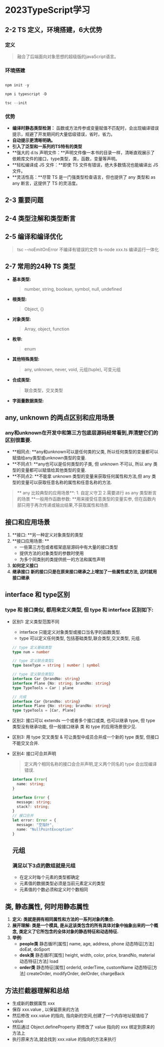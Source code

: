 # 2023TypeScript学习
## 2-2 TS 定义，环境搭建，6大优势
### 定义
> 融合了后端面向对象思想的超级版的javaScript语言。
### 环境搭建
``` typescript

npm init -y

npm i typescript -D

tsc --init

```

### 优势
- **编译时静态类型检测：** 函数或方法传参或变量赋值不匹配时，会出现编译错误提示，规避了开发期间的大量低级错误，省时，省力。
- **自动提示更清晰明确。**
- **引入了泛型和一系列的TS特有的类型**
- **强大的 d.ts 声明文件：**声明文件像一本书的目录一样，清晰直观展示了依赖库文件的接口，type类型，类，函数，变量等声明。
- **轻松编译成 JS 文件：**即使 TS 文件有错误，绝大多数情况也能编译出 JS 文件。
- **灵活性高：**尽管 TS 是一门强类型检查语言，但也提供了 any 类型和 as any 断言，这提供了 TS 的灵活度。

## 2-3 重要问题
## 2-4 类型注解和类型断言
## 2-5 编译和编译优化
> tsc --noEmitOnError  不编译有错误的文件
> ts-node xxx.ts       编译运行一体化

## 2-7 常用的24种 TS 类型
- **基本类型:**
  > number, string, boolean, symbol, null, undefined
- **根类型:**
  > Object, {}
- **对象类型:**
  > Array, object, function
- **枚举:**
  > enum
- **其他特殊类型:**
  > any, unknown, never, void, 元组(tuple), 可变元组
- **合成类型:**
  > 联合类型，交叉类型
- **字面量数据类型:**

## any, unknown 的两点区别和应用场景
### any和unknown在开发中和第三方包底层源码经常看到,弄清楚它们的区别很重要.
- **相同点: **any和unknown可以是任何类的父类, 所以任何类型的变量都可以赋值给any类型或unknown类型的变量.
- **不同点1: **any也可以是任何类型的子类, 但 unknown 不可以, 所以 any 类型的变量都可以赋值给其他类型的变量.
- **不同点2: **不能拿 unknown 类型的变量来获取任何属性和方法,但 any 类型的变量可以获取任意名称的属性和任意名称的方法.
> ** any 比较典型的应用场景**: 1. 自定义守卫 2.需要进行 as any 类型断言的场景
> **一般用作函数参数: **用来接受任意类型的变量实参, 但在函数内部只用于再次传递或输出结果,不获取属性和场景.
  
## 接口和应用场景
1. **接口: **另一种定义对象类型的类型
2. **接口应用场景: **
   - 一些第三方包或者框架底层源码中有大量的接口类型
   - 提供方法的对象类型的参数时使用
   - 为多个同类别的类提供统一的方法和属性声明
3. **如何定义接口**
4. **继承接口**
**新的接口只是在原来接口继承之上增加了一些属性或方法, 这时就用接口继承**

## interface 和 type区别
### type 和 接口类似, 都用来定义类型, 但 type 和 interface 区别如下:
- 区别1: 定义类型范围不同
  - interface 只能定义对象类型或接口当名字的函数类型.
  - type 可以定义任何类型, 包括基础类型,联合类型,交叉类型, 元组.
  ```typescript
  // type 定义基础类型
  type num = number

  // type 定义联合类型1
  type baseType = string | number | symbol

  // type 定义联合类型2
  interface Car {brandNo: string}
  interface Plane {No: string; brandNo: string}
  type TypeTools = Car | plane

  // 元组
  interface Car {brandNo: string}
  interface Plane {No: string; brandNo: string}
  type typeTools = [Car, Plane]
  ```
- 区别2: 接口可以 extends 一个或者多个接口或类, 也可以继承 type, 但 type 类型没有继承功能, 但一般接口继承 类 和 type 的应用场景很少见.
- 区别3: 用 type 交叉类型 & 可让类型中成员合并成一个新的 type 类型, 但接口不能交叉合并.
- 区别4: 接口可合并声明
  > 定义两个相同名称的接口会合并声明,定义两个同名的 type 会出现编译错误.
  ``` typescript
  interface Error{
    name: string;
  }

  interface Error {
    message: string;
    stack?: string;
  }
  // 接口合并
  let error: Error = {
    message: "空指针",
    name: "NullPointException"
  }
  ```

  ## 元组
  ### 满足以下3点的数组就是元组
  - 在定义时每个元素的类型都确定
  - 元素值的数据类型必须是当前元素定义的类型
  - 元素值的个数必须和定义时个数相同

## 类, 静态属性, 何时用静态属性
1. **定义: 类就是拥有相同属性和方法的一系列对象的集合.**
2. **展开理解: 类是一个模具, 是从这该类包含的所有具体对象中抽象出来的一个概念, 类定义了它所包含的全体对象的静态特征和动态特征.**
3. **举例:**
   - **people类**
  静态循环[属性] name, age, address, phone
  动态特征[方法] doEat, doSport
   - **desk类**
  静态循环[属性] height, width, color, price, brandNo, material
  动态特征[方法] load
   - **order类**
  静态特征[属性] orderId, orderTime, customName
  动态特征[方法] createOrder, modifyOrder, delOrder, chargeBack

## 方法拦截器理解和总结
- 生成新的数据属性 xxx
- 保存 xxx.value , 以保留原来的方法
- 然后修改 xxx.value 的指向, 指向新的空间,创建了一个内存地址赋值给了value
- 然后通过 Object.defineProperty 把修改了 value 指向的 xxx 绑定到原来的方法上
- 执行原来方法,就会找到 xxx.value 的指向的方法来执行


